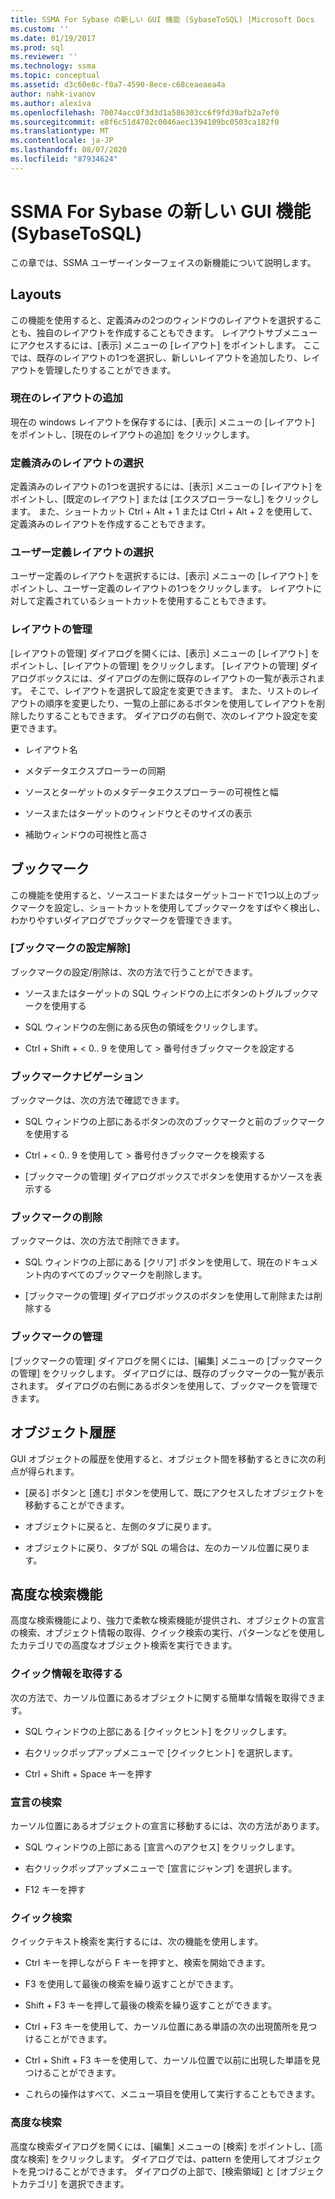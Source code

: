 ```yaml
---
title: SSMA For Sybase の新しい GUI 機能 (SybaseToSQL) |Microsoft Docs
ms.custom: ''
ms.date: 01/19/2017
ms.prod: sql
ms.reviewer: ''
ms.technology: ssma
ms.topic: conceptual
ms.assetid: d3c60e8c-f0a7-4590-8ece-c68ceaeaea4a
author: nahk-ivanov
ms.author: alexiva
ms.openlocfilehash: 70074acc0f3d3d1a586303cc6f9fd39afb2a7ef0
ms.sourcegitcommit: e8f6c51d4702c0046aec1394109bc0503ca182f0
ms.translationtype: MT
ms.contentlocale: ja-JP
ms.lasthandoff: 08/07/2020
ms.locfileid: "87934624"
---
```

# <a name="new-gui-features-in-ssma-for-sybase-sybasetosql"></a>SSMA For Sybase の新しい GUI 機能 (SybaseToSQL)
この章では、SSMA ユーザーインターフェイスの新機能について説明します。  
  
## <a name="layouts"></a>Layouts  
この機能を使用すると、定義済みの2つのウィンドウのレイアウトを選択することも、独自のレイアウトを作成することもできます。 レイアウトサブメニューにアクセスするには、[表示] メニューの [レイアウト] をポイントします。 ここでは、既存のレイアウトの1つを選択し、新しいレイアウトを追加したり、レイアウトを管理したりすることができます。  
  
### <a name="add-current-layout"></a>現在のレイアウトの追加  
現在の windows レイアウトを保存するには、[表示] メニューの [レイアウト] をポイントし、[現在のレイアウトの追加] をクリックします。  
  
### <a name="choose-predefined-layout"></a>定義済みのレイアウトの選択  
定義済みのレイアウトの1つを選択するには、[表示] メニューの [レイアウト] をポイントし、[既定のレイアウト] または [エクスプローラーなし] をクリックします。 また、ショートカット Ctrl + Alt + 1 または Ctrl + Alt + 2 を使用して、定義済みのレイアウトを作成することもできます。  
  
### <a name="choose-user-defined-layout"></a>ユーザー定義レイアウトの選択  
ユーザー定義のレイアウトを選択するには、[表示] メニューの [レイアウト] をポイントし、ユーザー定義のレイアウトの1つをクリックします。 レイアウトに対して定義されているショートカットを使用することもできます。  
  
### <a name="manage-layouts"></a>レイアウトの管理  
[レイアウトの管理] ダイアログを開くには、[表示] メニューの [レイアウト] をポイントし、[レイアウトの管理] をクリックします。 [レイアウトの管理] ダイアログボックスには、ダイアログの左側に既存のレイアウトの一覧が表示されます。 そこで、レイアウトを選択して設定を変更できます。 また、リストのレイアウトの順序を変更したり、一覧の上部にあるボタンを使用してレイアウトを削除したりすることもできます。 ダイアログの右側で、次のレイアウト設定を変更できます。  
  
-   レイアウト名  
  
-   メタデータエクスプローラーの同期  
  
-   ソースとターゲットのメタデータエクスプローラーの可視性と幅  
  
-   ソースまたはターゲットのウィンドウとそのサイズの表示  
  
-   補助ウィンドウの可視性と高さ  
  
## <a name="bookmarks"></a>ブックマーク  
この機能を使用すると、ソースコードまたはターゲットコードで1つ以上のブックマークを設定し、ショートカットを使用してブックマークをすばやく検出し、わかりやすいダイアログでブックマークを管理できます。  
  
### <a name="toggle-bookmark"></a>[ブックマークの設定解除]  
ブックマークの設定/削除は、次の方法で行うことができます。  
  
-   ソースまたはターゲットの SQL ウィンドウの上にボタンのトグルブックマークを使用する  
  
-   SQL ウィンドウの左側にある灰色の領域をクリックします。  
  
-   Ctrl + Shift + &lt; 0.. 9 を使用して &gt; 番号付きブックマークを設定する  
  
### <a name="bookmark-navigation"></a>ブックマークナビゲーション  
ブックマークは、次の方法で確認できます。  
  
-   SQL ウィンドウの上部にあるボタンの次のブックマークと前のブックマークを使用する  
  
-   Ctrl + &lt; 0.. 9 を使用して &gt; 番号付きブックマークを検索する  
  
-   [ブックマークの管理] ダイアログボックスでボタンを使用するかソースを表示する  
  
### <a name="removing-bookmark"></a>ブックマークの削除  
ブックマークは、次の方法で削除できます。  
  
-   SQL ウィンドウの上部にある [クリア] ボタンを使用して、現在のドキュメント内のすべてのブックマークを削除します。  
  
-   [ブックマークの管理] ダイアログボックスのボタンを使用して削除または削除する  
  
### <a name="manage-bookmarks"></a>ブックマークの管理  
[ブックマークの管理] ダイアログを開くには、[編集] メニューの [ブックマークの管理] をクリックします。 ダイアログには、既存のブックマークの一覧が表示されます。 ダイアログの右側にあるボタンを使用して、ブックマークを管理できます。  
  
## <a name="object-history"></a>オブジェクト履歴  
GUI オブジェクトの履歴を使用すると、オブジェクト間を移動するときに次の利点が得られます。  
  
-   [戻る] ボタンと [進む] ボタンを使用して、既にアクセスしたオブジェクトを移動することができます。  
  
-   オブジェクトに戻ると、左側のタブに戻ります。  
  
-   オブジェクトに戻り、タブが SQL の場合は、左のカーソル位置に戻ります。  
  
## <a name="advanced-search-capabilities"></a>高度な検索機能  
高度な検索機能により、強力で柔軟な検索機能が提供され、オブジェクトの宣言の検索、オブジェクト情報の取得、クイック検索の実行、パターンなどを使用したカテゴリでの高度なオブジェクト検索を実行できます。  
  
### <a name="get-quick-information"></a>クイック情報を取得する  
次の方法で、カーソル位置にあるオブジェクトに関する簡単な情報を取得できます。  
  
-   SQL ウィンドウの上部にある [クイックヒント] をクリックします。  
  
-   右クリックポップアップメニューで [クイックヒント] を選択します。  
  
-   Ctrl + Shift + Space キーを押す  
  
### <a name="find-declaration"></a>宣言の検索  
カーソル位置にあるオブジェクトの宣言に移動するには、次の方法があります。  
  
-   SQL ウィンドウの上部にある [宣言へのアクセス] をクリックします。  
  
-   右クリックポップアップメニューで [宣言にジャンプ] を選択します。  
  
-   F12 キーを押す  
  
### <a name="quick-search"></a>クイック検索  
クイックテキスト検索を実行するには、次の機能を使用します。  
  
-   Ctrl キーを押しながら F キーを押すと、検索を開始できます。  
  
-   F3 を使用して最後の検索を繰り返すことができます。  
  
-   Shift + F3 キーを押して最後の検索を繰り返すことができます。  
  
-   Ctrl + F3 キーを使用して、カーソル位置にある単語の次の出現箇所を見つけることができます。  
  
-   Ctrl + Shift + F3 キーを使用して、カーソル位置で以前に出現した単語を見つけることができます。  
  
-   これらの操作はすべて、メニュー項目を使用して実行することもできます。  
  
### <a name="advanced-search"></a>高度な検索  
高度な検索ダイアログを開くには、[編集] メニューの [検索] をポイントし、[高度な検索] をクリックします。 ダイアログでは、pattern を使用してオブジェクトを見つけることができます。 ダイアログの上部で、[検索領域] と [オブジェクトカテゴリ] を選択できます。  
  
